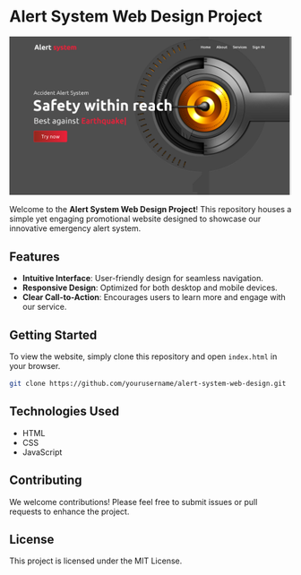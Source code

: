 # Alert System Web Design Project

![My Image](WEBservice.png)

Welcome to the **Alert System Web Design Project**! This repository houses a simple yet engaging promotional website designed to showcase our innovative emergency alert system.

## Features

- **Intuitive Interface**: User-friendly design for seamless navigation.
- **Responsive Design**: Optimized for both desktop and mobile devices.
- **Clear Call-to-Action**: Encourages users to learn more and engage with our service.

## Getting Started

To view the website, simply clone this repository and open `index.html` in your browser.

```bash
git clone https://github.com/yourusername/alert-system-web-design.git
```

## Technologies Used

- HTML
- CSS
- JavaScript

## Contributing

We welcome contributions! Please feel free to submit issues or pull requests to enhance the project.

## License

This project is licensed under the MIT License.
